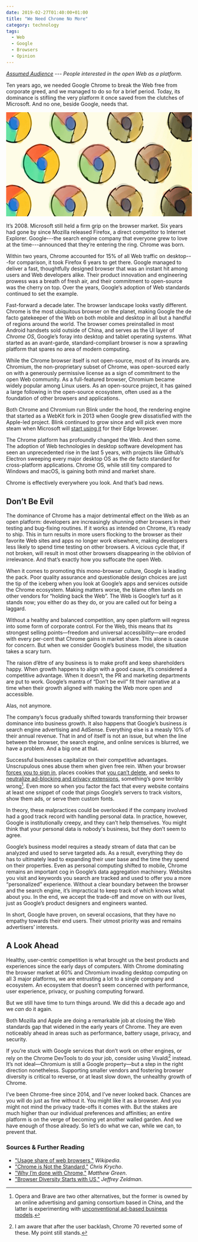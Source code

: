 ```yaml
---
date: 2019-02-27T01:40:00+01:00
title: "We Need Chrome No More"
category: technology
tags:
  - Web
  - Google
  - Browsers
  - Opinion
---
```


*[Assumed Audience](https://www.chriskrycho.com/2018/assumed-audiences.html) --- People interested in the open Web as a platform.*

Ten years ago, we needed Google Chrome to break the Web free from corporate greed, and we managed to do so for a brief period. Today, its dominance is stifling the very platform it once saved from the clutches of Microsoft. And no one, beside Google, needs that.

![Google Chrome](header-image.jpg)

It’s 2008. Microsoft still held a firm grip on the browser market. Six years had gone by since Mozilla released Firefox, a direct competitor to Internet Explorer. Google---the search engine company that everyone grew to love at the time---announced that they’re entering the ring. Chrome was born.

Within two years, Chrome accounted for 15% of all Web traffic on desktop---for comparison, it took Firefox 6 years to get there. Google managed to deliver a fast, thoughtfully designed browser that was an instant hit among users and Web developers alike. Their product innovation and engineering prowess was a breath of fresh air, and their commitment to open-source was the cherry on top. Over the years, Google‘s adoption of Web standards continued to set the example.

Fast-forward a decade later. The browser landscape looks vastly different. Chrome is the most ubiquitous browser on the planet, making Google the de facto gatekeeper of the Web on both mobile and desktop in all but a handful of regions around the world. The browser comes preinstalled in most Android handsets sold outside of China, and serves as the UI layer of *Chrome OS*, Google’s foray into desktop and tablet operating systems. What started as an avant-garde, standard-compliant browser is now a sprawling platform that spares no area of modern computing.

While the Chrome browser itself is not open-source, most of its innards are. Chromium, the non-proprietary subset of Chrome, was open-sourced early on with a generously permissive license as a sign of commitment to the open Web community. As a full-featured browser, Chromium became widely popular among Linux users. As an open-source project, it has gained a large following in the open-source ecosystem, often used as a the foundation of other browsers and applications.

Both Chrome and Chromium run Blink under the hood, the rendering engine that started as a WebKit fork in 2013 when Google grew dissatisfied with the Apple-led project. Blink continued to grow since and will pick even more steam when Microsoft will [start using it][edge] for their Edge browser.

The Chrome platform has profoundly changed the Web. And then some. The adoption of Web technologies in desktop software development has seen an unprecedented rise in the last 5 years, with projects like Github’s Electron sweeping every major desktop OS as the de facto standard for cross-platform applications. Chrome OS, while still tiny compared to Windows and macOS, is gaining both mind and market share.

Chrome is effectively everywhere you look. And that’s bad news.

## Don’t Be Evil

The dominance of Chrome has a major detrimental effect on the Web as an open platform: developers are increasingly shunning other browsers in their testing and bug-fixing routines. If it works as intended on Chrome, it’s ready to ship. This in turn results in more users flocking to the browser as their favorite Web sites and apps no longer work elsewhere, making developers less likely to spend time testing on other browsers. A vicious cycle that, if not broken, will result in most other browsers disappearing in the oblivion of irrelevance. And that’s exactly how you suffocate the open Web.

When it comes to promoting this mono-browser culture, Google is leading the pack. Poor quality assurance and questionable design choices are just the tip of the iceberg when you look at Google’s apps and services outside the Chrome ecosystem. Making matters worse, the blame often lands on other vendors for “holding back the Web”. The Web is Google’s turf as it stands now; you either do as they do, or you are called out for being a laggard.

Without a healthy and balanced competition, any open platform will regress into some form of corporate control. For the Web, this means that its strongest selling points—freedom and universal accessibility—are eroded with every per-cent that Chrome gains in market share. This alone is cause for concern. But when we consider Google’s business model, the situation takes a scary turn.

The raison d’être of any business is to make profit and keep shareholders happy. When growth happens to align with a good cause, it’s considered a competitive advantage. When it doesn’t, the PR and marketing departments are put to work. Google’s mantra of “Don’t be evil” fit their narrative at a time when their growth aligned with making the Web more open and accessible.

Alas, not anymore.

The company’s focus gradually shifted towards transforming their browser dominance into business growth. It also happens that Google’s business *is* search engine advertising and AdSense. Everything else is a measly 10% of their annual revenue. That in and of itself is not an issue, but when the line between the browser, the search engine, and online services is blurred, we have a problem. And a big one at that.

Successful businesses capitalize on their competitive advantages.  Unscrupulous ones abuse them when given free rein. When your browser [forces you to sign in], places cookies that [you can’t delete], and seeks to [neutralize ad-blocking and privacy extensions], something’s gone terribly wrong[^1]. Even more so when you factor the fact that every website contains at least one snippet of code that pings Google’s servers to track visitors, show them ads, or serve them custom fonts.

In theory, these malpractices could be overlooked if the company involved had a good track record with handling personal data. In practice, however, Google is institutionally creepy, and they can’t help themselves. You might think that your personal data is nobody's business, but they don’t seem to agree.

Google’s business model requires a steady stream of data that can be analyzed and used to serve targeted ads. As a result, everything they do has to ultimately lead to expanding their user base and the time they spend on their properties. Even as personal computing shifted to mobile, Chrome remains an important cog in Google’s data aggregation machinery. Websites you visit and keywords you search are tracked and used to offer you a more “personalized” experience. Without a clear boundary between the browser and the search engine, it’s impractical to keep track of which knows what about you. In the end, we accept the trade-off and move on with our lives, just as Google’s product designers and engineers wanted.

In short, Google have proven, on several occasions, that they have no empathy towards their end users. Their utmost priority was and remains advertisers’ interests.

## A Look Ahead

Healthy, user-centric competition is what brought us the best products and experiences since the early days of computers. With Chrome dominating the browser market at 60% and Chromium invading desktop computing on all 3 major platforms, we are entrusting a lot to a single company and ecosystem. An ecosystem that doesn’t seem concerned with performance, user experience, privacy, or pushing computing forward.

But we still have time to turn things around. We did this a decade ago and we *can* do it again.

Both Mozilla and Apple are doing a remarkable job at closing the Web standards gap that widened in the early years of Chrome. They are even noticeably ahead in areas such as performance, battery usage, privacy, and security.

If you’re stuck with Google services that don’t work on other engines, or rely on the Chrome DevTools to do your job, consider using Vivaldi[^2] instead. It’s not ideal—Chromium is still a Google property—but a step in the right direction nonetheless. Supporting smaller vendors and fostering browser diversity is critical to reverse, or at least slow down, the unhealthy growth of Chrome.

I’ve been Chrome-free since 2014, and I’ve never looked back. Chances are you will do just as fine without it. You might like it as a browser. And you might not mind the privacy trade-offs it comes with. But the stakes are much higher than our individual preferences and affinities; an entire platform is on the verge of becoming yet another walled garden. And we have enough of those already. So let’s do what we can, while we can, to prevent that.

### Sources & Further Reading

- ["Usage share of web browsers,"](https://en.wikipedia.org/wiki/Usage_share_of_web_browsers) *Wikipedia*.
- ["Chrome is Not the Standard,"](https://www.chriskrycho.com/2017/chrome-is-not-the-standard.html) *Chris Krycho*.
- ["Why I’m done with Chrome,"](https://blog.cryptographyengineering.com/2018/09/23/why-im-leaving-chrome/) *Matthew Green*.
- ["Browser Diversity Starts with US,"](http://www.zeldman.com/2018/12/07/browser-diversity-starts-with-us/) *Jeffrey Zeldman*.

[edge]: https://blogs.windows.com/windowsexperience/2018/12/06/microsoft-edge-making-the-web-better-through-more-open-source-collaboration/
[forces you to sign in]: https://blog.cryptographyengineering.com/2018/09/23/why-im-leaving-chrome/
[you can’t delete]: https://news.softpedia.com/news/chrome-69-does-not-delete-google-cookies-when-clearing-all-website-data-522884.shtml
[neutralize ad-blocking and privacy extensions]: https://www.cnet.com/news/google-may-break-ad-blockers-with-upcoming-chrome-change/

[^1]: Opera and Brave are two other alternatives, but the former is owned by an online advertising and gaming consortium based in China, and the latter is experimenting with [unconventional ad-based business models](https://www.cnet.com/news/braves-privacy-focused-ads-to-spread-beyond-startups-own-browser/).
[^2]: I am aware that after the user backlash, Chrome 70 reverted some of these. My point still stands.

